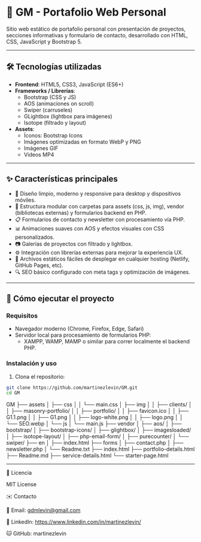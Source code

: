 # 📁 GM - Portafolio Web Personal

Sitio web estático de portafolio personal con presentación de proyectos, secciones informativas y formulario de contacto, desarrollado con HTML, CSS, JavaScript y Bootstrap 5.

---

## 🛠 Tecnologías utilizadas

- **Frontend**: HTML5, CSS3, JavaScript (ES6+)
- **Frameworks / Librerías**:
  - Bootstrap (CSS y JS)
  - AOS (animaciones on scroll)
  - Swiper (carruseles)
  - GLightbox (lightbox para imágenes)
  - Isotope (filtrado y layout)
- **Assets**:
  - Íconos: Bootstrap Icons
  - Imágenes optimizadas en formato WebP y PNG
  - Imágenes GIF
  - Videos MP4

---

## ✨ Características principales

- 🎨 Diseño limpio, moderno y responsive para desktop y dispositivos móviles.
- 📂 Estructura modular con carpetas para assets (css, js, img), vendor (bibliotecas externas) y formularios backend en PHP.
- 📋 Formularios de contacto y newsletter con procesamiento vía PHP.
- 📊 Animaciones suaves con AOS y efectos visuales con CSS personalizados.
- 📷 Galerías de proyectos con filtrado y lightbox.
- ⚙️ Integración con librerías externas para mejorar la experiencia UX.
- 📄 Archivos estáticos fáciles de desplegar en cualquier hosting (Netlify, GitHub Pages, etc).
- 🔍 SEO básico configurado con meta tags y optimización de imágenes.

---

## 🚀 Cómo ejecutar el proyecto

### Requisitos

- Navegador moderno (Chrome, Firefox, Edge, Safari)
- Servidor local para procesamiento de formularios PHP:
  - XAMPP, WAMP, MAMP o similar para correr localmente el backend PHP.

### Instalación y uso

1. Clona el repositorio:

```bash
git clone https://github.com/martinezlevin/GM.git
cd GM
``` 

GM
├── assets
│   ├── css
│   │   └── main.css
│   ├── img
│   │   ├── clients/
│   │   ├── masonry-portfolio/
│   │   ├── portfolio/
│   │   ├── favicon.ico
│   │   ├── G1.1.png
│   │   ├── G1.png
│   │   ├── logo-white.png
│   │   ├── logo.png
│   │   └── SEO.webp
│   └── js
│       └── main.js
├── vendor
│   ├── aos/
│   ├── bootstrap/
│   ├── bootstrap-icons/
│   ├── glightbox/
│   ├── imagesloaded/
│   ├── isotope-layout/
│   ├── php-email-form/
│   ├── purecounter/
│   └── swiper/
├── en
│   ├── index.html
├── forms
│   ├── contact.php
│   ├── newsletter.php
│   └── Readme.txt
├── index.html
├── portfolio-details.html
├── Readme.md
├── service-details.html
└── starter-page.html

---

📄 Licencia

MIT License

✉️ Contacto

📧 Email: gdmlevin@gmail.com

💼 LinkedIn: https://www.linkedin.com/in/martinezlevin/

🐱 GitHub: martinezlevin